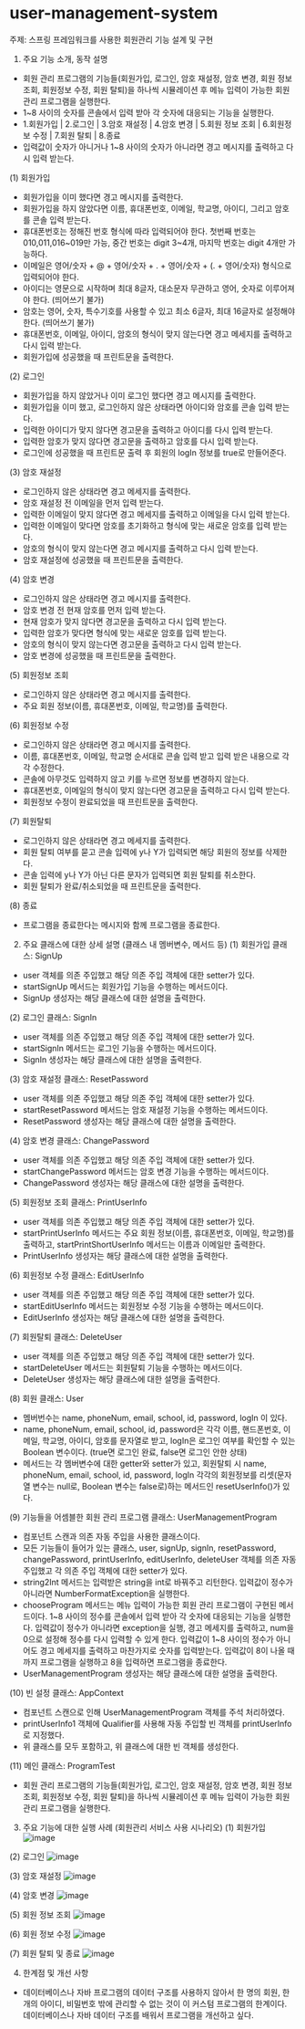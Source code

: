 # user-management-system

주제: 스프링 프레임워크를 사용한 회원관리 기능 설계 및 구현
1. 주요 기능 소개, 동작 설명
-	회원 관리 프로그램의 기능들(회원가입, 로그인, 암호 재설정, 암호 변경, 회원 정보 조회, 회원정보 수정, 회원 탈퇴)을 하나씩 시뮬레이션 후 메뉴 입력이 가능한 회원 관리 프로그램을 실행한다.
-	1~8 사이의 숫자를 콘솔에서 입력 받아 각 숫자에 대응되는 기능을 실행한다.
-	1.회원가입 | 2.로그인 | 3.암호 재설정 | 4.암호 변경 | 5.회원 정보 조회 | 6.회원정보 수정 | 7.회원 탈퇴 | 8.종료
-	입력값이 숫자가 아니거나 1~8 사이의 숫자가 아니라면 경고 메시지를 출력하고 다시 입력 받는다.

(1) 회원가입
-	회원가입을 이미 했다면 경고 메시지를 출력한다.
-	회원가입을 하지 않았다면 이름, 휴대폰번호, 이메일, 학교명, 아이디, 그리고 암호를 콘솔 입력 받는다.
-	휴대폰번호는 정해진 번호 형식에 따라 입력되어야 한다. 첫번째 번호는 010,011,016~019만 가능, 중간 번호는 digit 3~4개, 마지막 번호는 digit 4개만 가능하다.
-	이메일은 영어/숫자 + @ + 영어/숫자 + . + 영어/숫자 + (. + 영어/숫자) 형식으로 입력되어야 한다.
-	아이디는 영문으로 시작하며 최대 8글자, 대소문자 무관하고 영어, 숫자로 이루어져야 한다. (띄어쓰기 불가)
-	암호는 영어, 숫자, 특수기호를 사용할 수 있고 최소 6글자, 최대 16글자로 설정해야 한다. (띄어쓰기 불가)
-	휴대폰번호, 이메일, 아이디, 암호의 형식이 맞지 않는다면 경고 메세지를 출력하고 다시 입력 받는다.
-	회원가입에 성공했을 때 프린트문을 출력한다.

(2) 로그인
-	회원가입을 하지 않았거나 이미 로그인 했다면 경고 메시지를 출력한다.
-	회원가입을 이미 했고, 로그인하지 않은 상태라면 아이디와 암호를 콘솔 입력 받는다.
-	입력한 아이디가 맞지 않다면 경고문을 출력하고 아이디를 다시 입력 받는다.
-	입력한 암호가 맞지 않다면 경고문을 출력하고 암호를 다시 입력 받는다.
-	로그인에 성공했을 때 프린트문 출력 후 회원의 logIn 정보를 true로 만들어준다.

(3) 암호 재설정
-	로그인하지 않은 상태라면 경고 메세지를 출력한다.
-	암호 재설정 전 이메일을 먼저 입력 받는다.
-	입력한 이메일이 맞지 않다면 경고 메세지를 출력하고 이메일을 다시 입력 받는다.
-	입력한 이메일이 맞다면 암호를 초기화하고 형식에 맞는 새로운 암호를 입력 받는다.
-	암호의 형식이 맞지 않는다면 경고 메시지를 출력하고 다시 입력 받는다.
-	암호 재설정에 성공했을 때 프린트문을 출력한다.

(4) 암호 변경
-	로그인하지 않은 상태라면 경고 메시지를 출력한다.
-	암호 변경 전 현재 암호를 먼저 입력 받는다.
-	현재 암호가 맞지 않다면 경고문을 출력하고 다시 입력 받는다.
-	입력한 암호가 맞다면 형식에 맞는 새로운 암호를 입력 받는다.
-	암호의 형식이 맞지 않는다면 경고문을 출력하고 다시 입력 받는다.
-	암호 변경에 성공했을 때 프린트문을 출력한다.

(5) 회원정보 조회
-	로그인하지 않은 상태라면 경고 메시지를 출력한다.
-	주요 회원 정보(이름, 휴대폰번호, 이메일, 학교명)를 출력한다.

(6) 회원정보 수정
-	로그인하지 않은 상태라면 경고 메시지를 출력한다.
-	이름, 휴대폰번호, 이메일, 학교명 순서대로 콘솔 입력 받고 입력 받은 내용으로 각각 수정한다.
-	콘솔에 아무것도 입력하지 않고 <Enter> 키를 누르면 정보를 변경하지 않는다.
-	휴대폰번호, 이메일의 형식이 맞지 않는다면 경고문을 출력하고 다시 입력 받는다.
-	회원정보 수정이 완료되었을 때 프린트문을 출력한다.

(7) 회원탈퇴
-	로그인하지 않은 상태라면 경고 메세지를 출력한다.
-	회원 탈퇴 여부를 묻고 콘솔 입력에 y나 Y가 입력되면 해당 회원의 정보를 삭제한다.
-	콘솔 입력에 y나 Y가 아닌 다른 문자가 입력되면 회원 탈퇴를 취소한다.
-	회원 탈퇴가 완료/취소되었을 때 프린트문을 출력한다.

(8) 종료
-	프로그램을 종료한다는 메시지와 함께 프로그램을 종료한다.


2. 주요 클래스에 대한 상세 설명 (클래스 내 멤버변수, 메서드 등)
(1) 회원가입 클래스: SignUp
-	user 객체를 의존 주입했고 해당 의존 주입 객체에 대한 setter가 있다.
-	startSignUp 메서드는 회원가입 기능을 수행하는 메서드이다.
-	SignUp 생성자는 해당 클래스에 대한 설명을 출력한다.

(2) 로그인 클래스: SignIn
-	user 객체를 의존 주입했고 해당 의존 주입 객체에 대한 setter가 있다.
-	startSignIn 메서드는 로그인 기능을 수행하는 메서드이다.
-	SignIn 생성자는 해당 클래스에 대한 설명을 출력한다.

(3) 암호 재설정 클래스: ResetPassword
-	user 객체를 의존 주입했고 해당 의존 주입 객체에 대한 setter가 있다.
-	startResetPassword 메서드는 암호 재설정 기능을 수행하는 메서드이다.
-	ResetPassword 생성자는 해당 클래스에 대한 설명을 출력한다.

(4) 암호 변경 클래스: ChangePassword
-	user 객체를 의존 주입했고 해당 의존 주입 객체에 대한 setter가 있다.
-	startChangePassword 메서드는 암호 변경 기능을 수행하는 메서드이다.
-	ChangePassword 생성자는 해당 클래스에 대한 설명을 출력한다.

(5) 회원정보 조회 클래스: PrintUserInfo
-	user 객체를 의존 주입했고 해당 의존 주입 객체에 대한 setter가 있다.
-	startPrintUserInfo 메서드는 주요 회원 정보(이름, 휴대폰번호, 이메일, 학교명)를 출력하고, startPrintShortUserInfo 메서드는 이름과 이메일만 출력한다.
-	PrintUserInfo 생성자는 해당 클래스에 대한 설명을 출력한다.

(6) 회원정보 수정 클래스: EditUserInfo
-	user 객체를 의존 주입했고 해당 의존 주입 객체에 대한 setter가 있다.
-	startEditUserInfo 메서드는 회원정보 수정 기능을 수행하는 메서드이다.
-	EditUserInfo 생성자는 해당 클래스에 대한 설명을 출력한다.


(7) 회원탈퇴 클래스: DeleteUser
-	user 객체를 의존 주입했고 해당 의존 주입 객체에 대한 setter가 있다.
-	startDeleteUser 메서드는 회원탈퇴 기능을 수행하는 메서드이다.
-	DeleteUser 생성자는 해당 클래스에 대한 설명을 출력한다.


(8) 회원 클래스: User
-	멤버번수는 name, phoneNum, email, school, id, password, logIn 이 있다.
-	name, phoneNum, email, school, id, password은 각각 이름, 핸드폰번호, 이메일, 학교명, 아이디, 암호를 문자열로 받고, logIn은 로그인 여부를 확인할 수 있는 Boolean 변수이다. (true면 로그인 완료, false면 로그인 안한 상태)
-	메서드는 각 멤버변수에 대한 getter와 setter가 있고, 회원탈퇴 시 name, phoneNum, email, school, id, password, logIn 각각의 회원정보를 리셋(문자열 변수는 null로, Boolean 변수는 false로)하는 메서드인 resetUserInfo()가 있다.

(9) 기능들을 어셈블한 회원 관리 프로그램 클래스: UserManagementProgram
-	컴포넌트 스캔과 의존 자동 주입을 사용한 클래스이다.
-	모든 기능들이 들어가 있는 클래스, user, signUp, signIn, resetPassword, changePassword, printUserInfo, editUserInfo, deleteUser 객체를 의존 자동 주입했고 각 의존 주입 객체에 대한 setter가 있다.
-	string2Int 메서드는 입력받은 string을 int로 바꿔주고 리턴한다. 입력값이 정수가 아니라면 NumberFormatException을 실행한다.
-	chooseProgram 메서드는 메뉴 입력이 가능한 회원 관리 프로그램이 구현된 메서드이다. 1~8 사이의 정수를 콘솔에서 입력 받아 각 숫자에 대응되는 기능을 실행한다. 입력값이 정수가 아니라면 exception을 실행, 경고 메세지를 출력하고, num을 0으로 설정해 정수를 다시 입력할 수 있게 한다. 입력값이 1~8 사이의 정수가 아니어도 경고 메세지를 출력하고 마찬가지로 숫자를 입력받는다. 입력값이 8이 나올 때까지 프로그램을 실행하고 8을 입력하면 프로그램을 종료한다.
-	UserManagementProgram 생성자는 해당 클래스에 대한 설명을 출력한다.

(10) 빈 설정 클래스: AppContext
-	컴포넌트 스캔으로 인해 UserManagementProgram 객체를 주석 처리하였다.
-	printUserInfo1 객체에 Qualifier를 사용해 자동 주입할 빈 객체를 printUserInfo로 지정했다.
-	위 클래스를 모두 포함하고, 위 클래스에 대한 빈 객체를 생성한다.

(11) 메인 클래스: ProgramTest
-	회원 관리 프로그램의 기능들(회원가입, 로그인, 암호 재설정, 암호 변경, 회원 정보 조회, 회원정보 수정, 회원 탈퇴)을 하나씩 시뮬레이션 후 메뉴 입력이 가능한 회원 관리 프로그램을 실행한다.

3. 주요 기능에 대한 실행 사례 (회원관리 서비스 사용 시나리오)
(1) 회원가입
![image](images/signup.png)

(2) 로그인
![image](images/signin.png)

(3) 암호 재설정
![image](images/resetpassword.png)

(4) 암호 변경
![image](images/changepassword.png)

(5) 회원 정보 조회
![image](images/printuserinfo.png)

(6) 회원 정보 수정
![image](images/edituserinfo.png)

(7) 회원 탈퇴 및 종료
![image](images/deleteuser.png)

4. 한계점 및 개선 사항
-	데이터베이스나 자바 프로그램의 데이터 구조를 사용하지 않아서 한 명의 회원, 한 개의 아이디, 비밀번호 밖에 관리할 수 없는 것이 이 커스텀 프로그램의 한계이다. 데이터베이스나 자바 데이터 구조를 배워서 프로그램을 개선하고 싶다.
